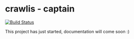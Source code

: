 # crawlis - captain

[![Build Status](https://travis-ci.com/crawlis/captain.svg?branch=master)](https://travis-ci.com/github/crawlis/captain)

This project has just started, documentation will come soon :)
